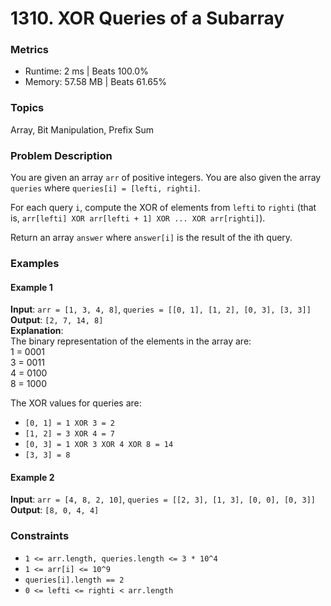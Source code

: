 # 1310. XOR Queries of a Subarray

### Metrics
- Runtime: 2 ms | Beats 100.0%  
- Memory: 57.58 MB | Beats 61.65%

### Topics
Array, Bit Manipulation, Prefix Sum

### Problem Description
You are given an array `arr` of positive integers. You are also given the array `queries` where `queries[i] = [lefti, righti]`.

For each query `i`, compute the XOR of elements from `lefti` to `righti` (that is, `arr[lefti] XOR arr[lefti + 1] XOR ... XOR arr[righti]`).

Return an array `answer` where `answer[i]` is the result of the ith query.

### Examples

#### Example 1
**Input**: `arr = [1, 3, 4, 8]`, `queries = [[0, 1], [1, 2], [0, 3], [3, 3]]`  
**Output**: `[2, 7, 14, 8]`  
**Explanation**:  
The binary representation of the elements in the array are:  
1 = 0001  
3 = 0011  
4 = 0100  
8 = 1000  

The XOR values for queries are:
- `[0, 1] = 1 XOR 3 = 2`
- `[1, 2] = 3 XOR 4 = 7`
- `[0, 3] = 1 XOR 3 XOR 4 XOR 8 = 14`
- `[3, 3] = 8`

#### Example 2
**Input**: `arr = [4, 8, 2, 10]`, `queries = [[2, 3], [1, 3], [0, 0], [0, 3]]`  
**Output**: `[8, 0, 4, 4]`

### Constraints
- `1 <= arr.length, queries.length <= 3 * 10^4`
- `1 <= arr[i] <= 10^9`
- `queries[i].length == 2`
- `0 <= lefti <= righti < arr.length`
